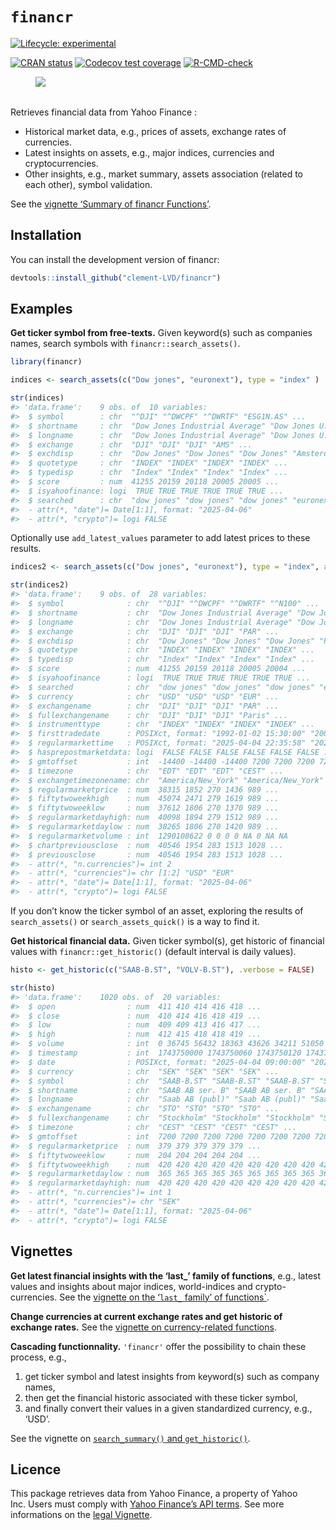 
# `financr`

<!-- badges: start -->

[![Lifecycle:
experimental](https://img.shields.io/badge/lifecycle-experimental-orange.svg)](https://lifecycle.r-lib.org/articles/stages.html#experimental)

[![CRAN
status](https://www.r-pkg.org/badges/version/financr)](https://CRAN.R-project.org/package=financr)
[![Codecov test
coverage](https://codecov.io/gh/Clement-LVD/financr/graph/badge.svg)](https://app.codecov.io/gh/Clement-LVD/financr)
[![R-CMD-check](https://github.com/Clement-LVD/financr/actions/workflows/R-CMD-check.yaml/badge.svg)](https://github.com/Clement-LVD/financr/actions/workflows/R-CMD-check.yaml)
<!-- badges: end -->

<figure>
<img
src="https://img.shields.io/badge/Package-bold?style=flat&amp;logoColor=black&amp;logoSize=2&amp;label=R&amp;labelColor=black&amp;color=green"
alt=" " />
<figcaption aria-hidden="true"> </figcaption>
</figure>

Retrieves financial data from Yahoo Finance :

- Historical market data, e.g., prices of assets, exchange rates of
  currencies.
- Latest insights on assets, e.g., major indices, currencies and
  cryptocurrencies.
- Other insights, e.g., market summary, assets association (related to
  each other), symbol validation.

See the [vignette ‘Summary of financr
Functions’](https://clement-lvd.github.io/financr/articles/Functions_summary.html).

## Installation

You can install the development version of financr:

``` r
devtools::install_github("clement-LVD/financr")
```

## Examples

**Get ticker symbol from free-texts.** Given keyword(s) such as
companies names, search symbols with `financr::search_assets()`.

``` r
library(financr)

indices <- search_assets(c("Dow jones", "euronext"), type = "index" )

str(indices)
#> 'data.frame':    9 obs. of  10 variables:
#>  $ symbol        : chr  "^DJI" "^DWCPF" "^DWRTF" "ESG1N.AS" ...
#>  $ shortname     : chr  "Dow Jones Industrial Average" "Dow Jones U.S. Completion Total" "Dow Jones U.S. Select REIT Inde" "Euronext Eurozone 100 ESG NR" ...
#>  $ longname      : chr  "Dow Jones Industrial Average" "Dow Jones U.S. Completion Total" "Dow Jones U.S. Select REIT Inde" "Euronext Eurozone 100 ESG NR" ...
#>  $ exchange      : chr  "DJI" "DJI" "DJI" "AMS" ...
#>  $ exchdisp      : chr  "Dow Jones" "Dow Jones" "Dow Jones" "Amsterdam" ...
#>  $ quotetype     : chr  "INDEX" "INDEX" "INDEX" "INDEX" ...
#>  $ typedisp      : chr  "Index" "Index" "Index" "Index" ...
#>  $ score         : num  41255 20159 20118 20005 20005 ...
#>  $ isyahoofinance: logi  TRUE TRUE TRUE TRUE TRUE TRUE ...
#>  $ searched      : chr  "dow jones" "dow jones" "dow jones" "euronext" ...
#>  - attr(*, "date")= Date[1:1], format: "2025-04-06"
#>  - attr(*, "crypto")= logi FALSE
```

Optionally use `add_latest_values` parameter to add latest prices to
these results.

``` r
indices2 <- search_assets(c("Dow jones", "euronext"), type = "index", add_latest_values = TRUE )

str(indices2)
#> 'data.frame':    9 obs. of  28 variables:
#>  $ symbol              : chr  "^DJI" "^DWCPF" "^DWRTF" "^N100" ...
#>  $ shortname           : chr  "Dow Jones Industrial Average" "Dow Jones U.S. Completion Total" "Dow Jones U.S. Select REIT Inde" "Euronext 100 Index" ...
#>  $ longname            : chr  "Dow Jones Industrial Average" "Dow Jones U.S. Completion Total" "Dow Jones U.S. Select REIT Inde" "Euronext 100 Index" ...
#>  $ exchange            : chr  "DJI" "DJI" "DJI" "PAR" ...
#>  $ exchdisp            : chr  "Dow Jones" "Dow Jones" "Dow Jones" "Paris" ...
#>  $ quotetype           : chr  "INDEX" "INDEX" "INDEX" "INDEX" ...
#>  $ typedisp            : chr  "Index" "Index" "Index" "Index" ...
#>  $ score               : num  41255 20159 20118 20005 20004 ...
#>  $ isyahoofinance      : logi  TRUE TRUE TRUE TRUE TRUE TRUE ...
#>  $ searched            : chr  "dow jones" "dow jones" "dow jones" "euronext" ...
#>  $ currency            : chr  "USD" "USD" "USD" "EUR" ...
#>  $ exchangename        : chr  "DJI" "DJI" "DJI" "PAR" ...
#>  $ fullexchangename    : chr  "DJI" "DJI" "DJI" "Paris" ...
#>  $ instrumenttype      : chr  "INDEX" "INDEX" "INDEX" "INDEX" ...
#>  $ firsttradedate      : POSIXct, format: "1992-01-02 15:30:00" "2006-08-24 15:30:00" ...
#>  $ regularmarkettime   : POSIXct, format: "2025-04-04 22:35:58" "2025-04-04 23:10:11" ...
#>  $ hasprepostmarketdata: logi  FALSE FALSE FALSE FALSE FALSE FALSE ...
#>  $ gmtoffset           : int  -14400 -14400 -14400 7200 7200 7200 7200 7200 7200
#>  $ timezone            : chr  "EDT" "EDT" "EDT" "CEST" ...
#>  $ exchangetimezonename: chr  "America/New_York" "America/New_York" "America/New_York" "Europe/Paris" ...
#>  $ regularmarketprice  : num  38315 1852 270 1436 989 ...
#>  $ fiftytwoweekhigh    : num  45074 2471 279 1619 989 ...
#>  $ fiftytwoweeklow     : num  37612 1806 270 1370 989 ...
#>  $ regularmarketdayhigh: num  40098 1894 279 1512 989 ...
#>  $ regularmarketdaylow : num  38265 1806 270 1420 989 ...
#>  $ regularmarketvolume : int  1290108622 0 0 0 0 NA 0 NA NA
#>  $ chartpreviousclose  : num  40546 1954 283 1513 1028 ...
#>  $ previousclose       : num  40546 1954 283 1513 1028 ...
#>  - attr(*, "n.currencies")= int 2
#>  - attr(*, "currencies")= chr [1:2] "USD" "EUR"
#>  - attr(*, "date")= Date[1:1], format: "2025-04-06"
#>  - attr(*, "crypto")= logi FALSE
```

If you don’t know the ticker symbol of an asset, exploring the results
of `search_assets()` or `search_assets_quick()` is a way to find it.

**Get historical financial data.** Given ticker symbol(s), get historic
of financial values with `financr::get_historic()` (default interval is
daily values).

``` r
histo <- get_historic(c("SAAB-B.ST", "VOLV-B.ST"), .verbose = FALSE)

str(histo)
#> 'data.frame':    1020 obs. of  20 variables:
#>  $ open                : num  411 410 414 416 418 ...
#>  $ close               : num  410 414 416 418 419 ...
#>  $ low                 : num  409 409 413 416 417 ...
#>  $ high                : num  412 415 418 418 419 ...
#>  $ volume              : int  0 36745 56432 18363 43626 34211 51050 34181 45256 36016 ...
#>  $ timestamp           : int  1743750000 1743750060 1743750120 1743750180 1743750240 1743750300 1743750360 1743750420 1743750480 1743750540 ...
#>  $ date                : POSIXct, format: "2025-04-04 09:00:00" "2025-04-04 09:01:00" ...
#>  $ currency            : chr  "SEK" "SEK" "SEK" "SEK" ...
#>  $ symbol              : chr  "SAAB-B.ST" "SAAB-B.ST" "SAAB-B.ST" "SAAB-B.ST" ...
#>  $ shortname           : chr  "SAAB AB ser. B" "SAAB AB ser. B" "SAAB AB ser. B" "SAAB AB ser. B" ...
#>  $ longname            : chr  "Saab AB (publ)" "Saab AB (publ)" "Saab AB (publ)" "Saab AB (publ)" ...
#>  $ exchangename        : chr  "STO" "STO" "STO" "STO" ...
#>  $ fullexchangename    : chr  "Stockholm" "Stockholm" "Stockholm" "Stockholm" ...
#>  $ timezone            : chr  "CEST" "CEST" "CEST" "CEST" ...
#>  $ gmtoffset           : int  7200 7200 7200 7200 7200 7200 7200 7200 7200 7200 ...
#>  $ regularmarketprice  : num  379 379 379 379 379 ...
#>  $ fiftytwoweeklow     : num  204 204 204 204 204 ...
#>  $ fiftytwoweekhigh    : num  420 420 420 420 420 420 420 420 420 420 ...
#>  $ regularmarketdaylow : num  365 365 365 365 365 365 365 365 365 365 ...
#>  $ regularmarketdayhigh: num  420 420 420 420 420 420 420 420 420 420 ...
#>  - attr(*, "n.currencies")= int 1
#>  - attr(*, "currencies")= chr "SEK"
#>  - attr(*, "date")= Date[1:1], format: "2025-04-06"
#>  - attr(*, "crypto")= logi FALSE
```

## Vignettes

**Get latest financial insights with the ‘last\_’ family of functions**,
e.g., latest values and insights about major indices, world-indices and
crypto-currencies. See the [vignette on the ‘`last_` family’ of
functions\`](https://clement-lvd.github.io/financr/articles/last_family.html).

**Change currencies at current exchange rates and get historic of
exchange rates.** See the [vignette on currency-related
functions](https://clement-lvd.github.io/financr/articles/currencies.html).

**Cascading functionnality.** `'financr'` offer the possibility to chain
these process, e.g.,

1.  get ticker symbol and latest insights from keyword(s) such as
    company names,
2.  then get the financial historic associated with these ticker symbol,
3.  and finally convert their values in a given standardized currency,
    e.g., ‘USD’.

See the vignette on [`search_summary()` and
`get_historic()`](https://clement-lvd.github.io/financr/articles/get_info_and_historic.html).

## Licence

This package retrieves data from Yahoo Finance, a property of Yahoo
Inc. Users must comply with [Yahoo Finance’s API
terms](https://legal.yahoo.com/us/en/yahoo/terms/product-atos/apiforydn/index.html).
See more informations on the [legal
Vignette](https://clement-lvd.github.io/financr/articles/About_the_Yahoo_Finance_License.html).
